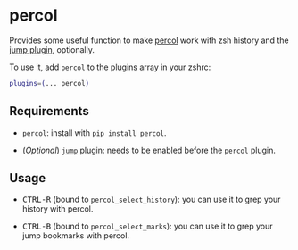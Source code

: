 # percol

Provides some useful function to make [percol](https://github.com/mooz/percol)
work with zsh history and the
[jump plugin](https://github.com/ohmyzsh/ohmyzsh/tree/master/plugins/jump),
optionally.

To use it, add `percol` to the plugins array in your zshrc:

```zsh
plugins=(... percol)
```

## Requirements

-   `percol`: install with `pip install percol`.

-   (_Optional_)
    [`jump`](https://github.com/ohmyzsh/ohmyzsh/tree/master/plugins/jump)
    plugin: needs to be enabled before the `percol` plugin.

## Usage

-   <kbd>CTRL-R</kbd> (bound to `percol_select_history`): you can use it to grep
    your history with percol.

-   <kbd>CTRL-B</kbd> (bound to `percol_select_marks`): you can use it to grep
    your jump bookmarks with percol.
